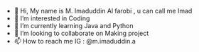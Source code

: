 - 👋 Hi, My name is M. Imaduddin Al farobi , u can call me Imad
- 👀 I’m interested in Coding
- 🌱 I’m currently learning Java and Python
- 💞️ I’m looking to collaborate on Making project
- 📫 How to reach me IG : @m.imaduddin.a 


